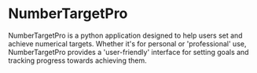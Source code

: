 <h1>NumberTargetPro</h1>
<p>NumberTargetPro is a python application designed to help users set and achieve numerical targets. Whether it's for personal or 'professional' use, NumberTargetPro provides a 'user-friendly' interface for setting goals and tracking progress towards achieving them.</p>
